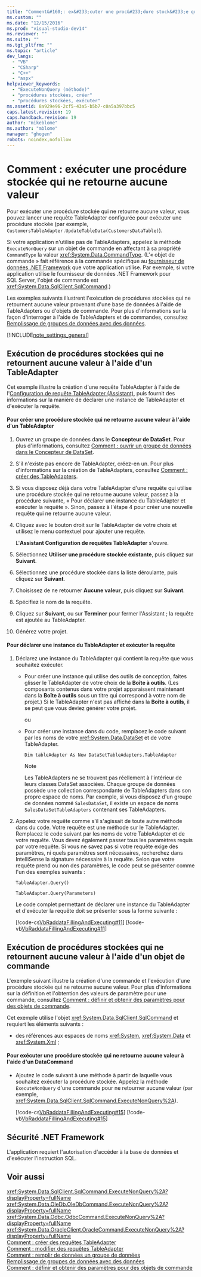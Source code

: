 ```yaml
---
title: "Comment&#160;: ex&#233;cuter une proc&#233;dure stock&#233;e qui ne retourne aucune valeur | Microsoft Docs"
ms.custom: ""
ms.date: "12/15/2016"
ms.prod: "visual-studio-dev14"
ms.reviewer: ""
ms.suite: ""
ms.tgt_pltfrm: ""
ms.topic: "article"
dev_langs: 
  - "VB"
  - "CSharp"
  - "C++"
  - "aspx"
helpviewer_keywords: 
  - "ExecuteNonQuery (méthode)"
  - "procédures stockées, créer"
  - "procédures stockées, exécuter"
ms.assetid: 8a929e96-2cf5-43a5-b5b7-c0a5a397bbc5
caps.latest.revision: 19
caps.handback.revision: 19
author: "mikeblome"
ms.author: "mblome"
manager: "ghogen"
robots: noindex,nofollow
---
```

# Comment&#160;: ex&#233;cuter une proc&#233;dure stock&#233;e qui ne retourne aucune valeur
Pour exécuter une procédure stockée qui ne retourne aucune valeur, vous pouvez lancer une requête TableAdapter configurée pour exécuter une procédure stockée \(par exemple, `CustomersTableAdapter.UpdateTableData(CustomersDataTable)`\).  
  
 Si votre application n'utilise pas de TableAdapters, appelez la méthode `ExecuteNonQuery` sur un objet de commande en affectant à sa propriété `CommandType` la valeur <xref:System.Data.CommandType>.  \(L'« objet de commande » fait référence à la commande spécifique au [fournisseur de données .NET Framework](../Topic/.NET%20Framework%20Data%20Providers.md) que votre application utilise.  Par exemple, si votre application utilise le fournisseur de données .NET Framework pour SQL Server, l'objet de commande est <xref:System.Data.SqlClient.SqlCommand>.\)  
  
 Les exemples suivants illustrent l'exécution de procédures stockées qui ne retournent aucune valeur provenant d'une base de données à l'aide de TableAdapters ou d'objets de commande.  Pour plus d'informations sur la façon d'interroger à l'aide de TableAdapters et de commandes, consultez [Remplissage de groupes de données avec des données](../data-tools/fill-datasets-by-using-tableadapters.md).  
  
 [!INCLUDE[note_settings_general](../data-tools/includes/note_settings_general_md.md)]  
  
## Exécution de procédures stockées qui ne retournent aucune valeur à l'aide d'un TableAdapter  
 Cet exemple illustre la création d'une requête TableAdapter à l'aide de l'[Configuration de requête TableAdapter \(Assistant\)](../data-tools/editing-tableadapters.md), puis fournit des informations sur la manière de déclarer une instance de TableAdapter et d'exécuter la requête.  
  
#### Pour créer une procédure stockée qui ne retourne aucune valeur à l'aide d'un TableAdapter  
  
1.  Ouvrez un groupe de données dans le **Concepteur de DataSet**.  Pour plus d'informations, consultez [Comment : ouvrir un groupe de données dans le Concepteur de DataSet](../Topic/How%20to:%20Open%20a%20Dataset%20in%20the%20Dataset%20Designer.md).  
  
2.  S'il n'existe pas encore de TableAdapter, créez\-en un.  Pour plus d'informations sur la création de TableAdapters, consultez [Comment : créer des TableAdapters](../data-tools/create-and-configure-tableadapters.md).  
  
3.  Si vous disposez déjà dans votre TableAdapter d'une requête qui utilise une procédure stockée qui ne retourne aucune valeur, passez à la procédure suivante, « Pour déclarer une instance du TableAdapter et exécuter la requête ». Sinon, passez à l'étape 4 pour créer une nouvelle requête qui ne retourne aucune valeur.  
  
4.  Cliquez avec le bouton droit sur le TableAdapter de votre choix et utilisez le menu contextuel pour ajouter une requête.  
  
     L'**Assistant Configuration de requêtes TableAdapter** s'ouvre.  
  
5.  Sélectionnez **Utiliser une procédure stockée existante**, puis cliquez sur **Suivant**.  
  
6.  Sélectionnez une procédure stockée dans la liste déroulante, puis cliquez sur **Suivant**.  
  
7.  Choisissez de ne retourner **Aucune valeur**, puis cliquez sur **Suivant**.  
  
8.  Spécifiez le nom de la requête.  
  
9. Cliquez sur **Suivant**, ou sur **Terminer** pour fermer l'Assistant ; la requête est ajoutée au TableAdapter.  
  
10. Générez votre projet.  
  
#### Pour déclarer une instance du TableAdapter et exécuter la requête  
  
1.  Déclarez une instance du TableAdapter qui contient la requête que vous souhaitez exécuter.  
  
    -   Pour créer une instance qui utilise des outils de conception, faites glisser le TableAdapter de votre choix de la **Boîte à outils**.  \(Les composants contenus dans votre projet apparaissent maintenant dans la **Boîte à outils** sous un titre qui correspond à votre nom de projet.\) Si le TableAdapter n'est pas affiché dans la **Boîte à outils**, il se peut que vous deviez générer votre projet.  
  
         ou  
  
    -   Pour créer une instance dans du code, remplacez le code suivant par les noms de votre <xref:System.Data.DataSet> et de votre TableAdapter.  
  
         `Dim tableAdapter As New DataSetTableAdapters.TableAdapter`  
  
        > [!NOTE]
        >  Les TableAdapters ne se trouvent pas réellement à l'intérieur de leurs classes DataSet associées.  Chaque groupe de données possède une collection correspondante de TableAdapters dans son propre espace de noms.  Par exemple, si vous disposez d'un groupe de données nommé `SalesDataSet`, il existe un espace de noms `SalesDataSetTableAdapters` contenant ses TableAdapters.  
  
2.  Appelez votre requête comme s'il s'agissait de toute autre méthode dans du code.  Votre requête est une méthode sur le TableAdapter.  Remplacez le code suivant par les noms de votre TableAdapter et de votre requête.  Vous devez également passer tous les paramètres requis par votre requête.  Si vous ne savez pas si votre requête exige des paramètres, ni quels paramètres sont nécessaires, recherchez dans IntelliSense la signature nécessaire à la requête.  Selon que votre requête prend ou non des paramètres, le code peut se présenter comme l'un des exemples suivants :  
  
     `TableAdapter.Query()`  
  
     `TableAdapter.Query(Parameters)`  
  
     Le code complet permettant de déclarer une instance du TableAdapter et d'exécuter la requête doit se présenter sous la forme suivante :  
  
     [!code-cs[VbRaddataFillingAndExecuting#11](../data-tools/codesnippet/CSharp/how-to-execute-a-stored-procedure-that-returns-no-value_1.cs)]
     [!code-vb[VbRaddataFillingAndExecuting#11](../data-tools/codesnippet/VisualBasic/how-to-execute-a-stored-procedure-that-returns-no-value_1.vb)]  
  
## Exécution de procédures stockées qui ne retournent aucune valeur à l'aide d'un objet de commande  
 L'exemple suivant illustre la création d'une commande et l'exécution d'une procédure stockée qui ne retourne aucune valeur.  Pour plus d'informations sur la définition et l'obtention des valeurs de paramètre pour une commande, consultez [Comment : définir et obtenir des paramètres pour des objets de commande](../Topic/How%20to:%20Set%20and%20Get%20Parameters%20for%20Command%20Objects.md).  
  
 Cet exemple utilise l'objet <xref:System.Data.SqlClient.SqlCommand> et requiert les éléments suivants :  
  
-   des références aux espaces de noms <xref:System>, <xref:System.Data> et <xref:System.Xml> ;  
  
#### Pour exécuter une procédure stockée qui ne retourne aucune valeur à l'aide d'un DataCommand  
  
-   Ajoutez le code suivant à une méthode à partir de laquelle vous souhaitez exécuter la procédure stockée.  Appelez la méthode `ExecuteNonQuery` d'une commande pour ne retourner aucune valeur \(par exemple, <xref:System.Data.SqlClient.SqlCommand.ExecuteNonQuery%2A>\).  
  
     [!code-cs[VbRaddataFillingAndExecuting#15](../data-tools/codesnippet/CSharp/how-to-execute-a-stored-procedure-that-returns-no-value_2.cs)]
     [!code-vb[VbRaddataFillingAndExecuting#15](../data-tools/codesnippet/VisualBasic/how-to-execute-a-stored-procedure-that-returns-no-value_2.vb)]  
  
## Sécurité .NET Framework  
 L'application requiert l'autorisation d'accéder à la base de données et d'exécuter l'instruction SQL.  
  
## Voir aussi  
 <xref:System.Data.SqlClient.SqlCommand.ExecuteNonQuery%2A?displayProperty=fullName>   
 <xref:System.Data.OleDb.OleDbCommand.ExecuteNonQuery%2A?displayProperty=fullName>   
 <xref:System.Data.Odbc.OdbcCommand.ExecuteNonQuery%2A?displayProperty=fullName>   
 <xref:System.Data.OracleClient.OracleCommand.ExecuteNonQuery%2A?displayProperty=fullName>   
 [Comment : créer des requêtes TableAdapter](../data-tools/how-to-create-tableadapter-queries.md)   
 [Comment : modifier des requêtes TableAdapter](../data-tools/how-to-edit-tableadapter-queries.md)   
 [Comment : remplir de données un groupe de données](../data-tools/how-to-fill-a-dataset-with-data.md)   
 [Remplissage de groupes de données avec des données](../data-tools/fill-datasets-by-using-tableadapters.md)   
 [Comment : définir et obtenir des paramètres pour des objets de commande](../Topic/How%20to:%20Set%20and%20Get%20Parameters%20for%20Command%20Objects.md)